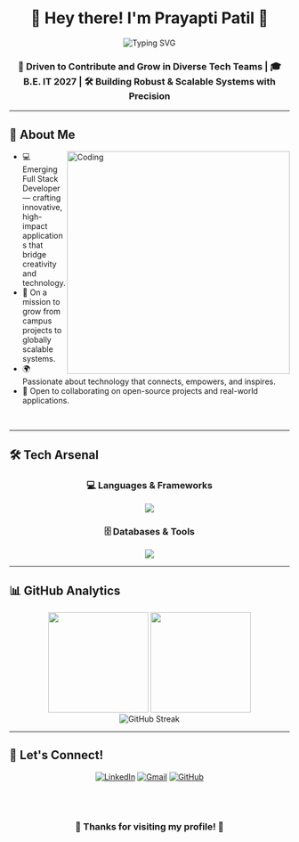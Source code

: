 <div align="center">
  
# 🌟 Hey there! I'm Prayapti Patil 🌟


<img src="https://readme-typing-svg.herokuapp.com?font=Fira+Code&size=22&duration=3000&pause=1000&color=00FF00&center=true&vCenter=true&width=900&height=100&lines=💡+Turning+ideas+into+solutions+—+where+creativity+meets+technology+for+meaningful+impact.+🚀" alt="Typing SVG" />



### 🎯 Driven to Contribute and Grow in Diverse Tech Teams | 🎓 B.E. IT 2027 | 🛠️ Building Robust & Scalable Systems with Precision


</div>

---

## 🚀 About Me

<img align="right" alt="Coding" width="400" src="https://user-images.githubusercontent.com/74038190/229223263-cf2e4b07-2615-4f87-9c38-e37600f8381a.gif">



- 💻 Emerging Full Stack Developer — crafting innovative, high-impact applications that bridge creativity and technology.
- 🎯 On a mission to grow from campus projects to globally scalable systems.
- 🌍 Passionate about technology that connects, empowers, and inspires.
- 🌱 Open to collaborating on open-source projects and real-world applications.

<br>

---

## 🛠️ Tech Arsenal

<div align="center">

### 💻 Languages & Frameworks
<img src="https://skillicons.dev/icons?i=js,python,java,html,css,react,nodejs,express" />

### 🗄️ Databases & Tools  
<img src="https://skillicons.dev/icons?i=mongodb,mysql,git,github,vscode,idea" />

</div>

---

## 📊 GitHub Analytics

<div align="center">
  <img height="180em" src="https://github-readme-stats-eight-theta.vercel.app/api?username=prayapti&show_icons=true&theme=algolia&include_all_commits=true&count_private=true" />
  <img height="180em" src="https://github-readme-stats-eight-theta.vercel.app/api/top-langs/?username=prayapti&layout=compact&langs_count=8&theme=algolia" />
</div>
<div align="center">
  <img src="https://streak-stats.demolab.com?user=prayapti&theme=algolia" alt="GitHub Streak" />
</div>


---

## 🤝 Let's Connect!

<div align="center">

[![LinkedIn](https://img.shields.io/badge/LinkedIn-0077B5?style=for-the-badge&logo=linkedin&logoColor=white)](https://linkedin.com/in/prayaptipatil)
[![Gmail](https://img.shields.io/badge/Gmail-D14836?style=for-the-badge&logo=gmail&logoColor=white)](mailto:prayaptipatil@gmail.com)
[![GitHub](https://img.shields.io/badge/GitHub-100000?style=for-the-badge&logo=github&logoColor=white)](https://github.com/prayapti)

<br><br>

### 💫 Thanks for visiting my profile! 💫

</div>

